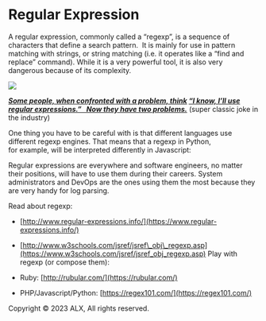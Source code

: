 Regular Expression
==================

A regular expression, commonly called a “regexp”, is a sequence of characters that define a search pattern.  It is mainly for use in pattern matching with strings, or string matching (i.e. it operates like a “find and replace” command). While it is a very powerful tool, it is also very dangerous because of its complexity.

![](/images/contents/sysadmin/concepts/29/regex_now_2_problems.jpg)

**_[Some people, when confronted with a problem, think](http://regex.info/blog/2006-09-15/247)_ _[“I know, I’ll use regular expressions.”   Now they have two problems.](http://regex.info/blog/2006-09-15/247)_** (super classic joke in the industry)

One thing you have to be careful with is that different languages use different regexp engines. That means that a regexp in Python, for example, will be interpreted differently in Javascript:

Regular expressions are everywhere and software engineers, no matter their positions, will have to use them during their careers. System administrators and DevOps are the ones using them the most because they are very handy for log parsing.

Read about regexp:

*   [http://www.regular-expressions.info/](https://www.regular-expressions.info/)
*   [http://www.w3schools.com/jsref/jsref\_obj\_regexp.asp](https://www.w3schools.com/jsref/jsref_obj_regexp.asp) Play with regexp (or compose them):
    
*   Ruby: [http://rubular.com/](https://rubular.com/)
    
*   PHP/Javascript/Python: [https://regex101.com/](https://regex101.com/)
    

Copyright © 2023 ALX, All rights reserved.
